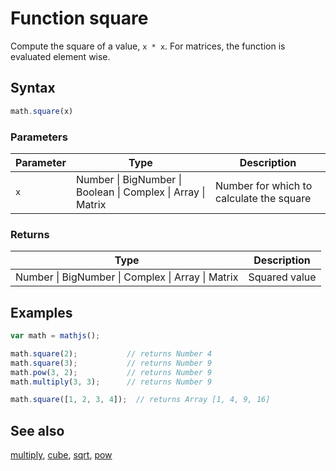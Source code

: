 # Function square

Compute the square of a value, `x * x`. For matrices, the function is evaluated element wise.


## Syntax

```js
math.square(x)
```

### Parameters

Parameter | Type | Description
--------- | ---- | -----------
`x` | Number &#124; BigNumber &#124; Boolean &#124; Complex &#124; Array &#124; Matrix |  Number for which to calculate the square

### Returns

Type | Description
---- | -----------
Number &#124; BigNumber &#124; Complex &#124; Array &#124; Matrix |  Squared value


## Examples

```js
var math = mathjs();

math.square(2);           // returns Number 4
math.square(3);           // returns Number 9
math.pow(3, 2);           // returns Number 9
math.multiply(3, 3);      // returns Number 9

math.square([1, 2, 3, 4]);  // returns Array [1, 4, 9, 16]
```


## See also

[multiply](multiply.md),
[cube](cube.md),
[sqrt](sqrt.md),
[pow](pow.md)

